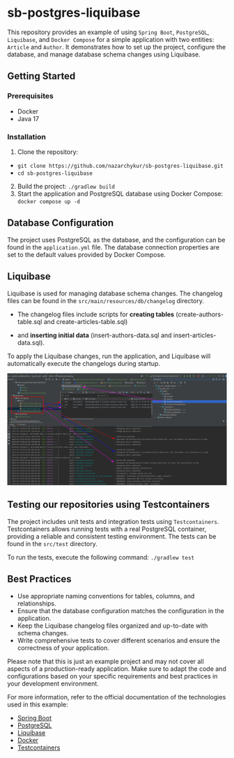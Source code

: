 # sb-postgres-liquibase

This repository provides an example of using `Spring Boot`, `PostgreSQL`, `Liquibase`, and `Docker Compose` for a simple application with two entities: `Article` and `Author`. It demonstrates how to set up the project, configure the database, and manage database schema changes using Liquibase.

## Getting Started

### Prerequisites

* Docker
* Java 17

### Installation

1. Clone the repository:

* `git clone https://github.com/nazarchykur/sb-postgres-liquibase.git`
* `cd sb-postgres-liquibase`

2. Build the project:
   `./gradlew build`
3. Start the application and PostgreSQL database using Docker Compose:
 `docker compose up -d`


## Database Configuration

The project uses PostgreSQL as the database, and the configuration can be found in the `application.yml` file. The database connection properties are set to the default values provided by Docker Compose.


## Liquibase

Liquibase is used for managing database schema changes. The changelog files can be found in the `src/main/resources/db/changelog` directory. 
* The changelog files include scripts for **creating tables** (create-authors-table.sql and create-articles-table.sql) 

* and **inserting initial data** (insert-authors-data.sql and insert-articles-data.sql).

To apply the Liquibase changes, run the application, and Liquibase will automatically execute the changelogs during startup.

![img.png](src%2Fmain%2Fresources%2Fscreenshots%2Fimg.png)

## Testing our repositories using Testcontainers

The project includes unit tests and integration tests using `Testcontainers`. Testcontainers allows running tests with a real PostgreSQL container, providing a reliable and consistent testing environment. The tests can be found in the `src/test` directory.

To run the tests, execute the following command:
`./gradlew test`

## Best Practices

* Use appropriate naming conventions for tables, columns, and relationships.
* Ensure that the database configuration matches the configuration in the application.
* Keep the Liquibase changelog files organized and up-to-date with schema changes.
* Write comprehensive tests to cover different scenarios and ensure the correctness of your application.

Please note that this is just an example project and may not cover all aspects of a production-ready application. Make sure to adapt the code and configurations based on your specific requirements and best practices in your development environment.

For more information, refer to the official documentation of the technologies used in this example:

* [Spring Boot](https://spring.io/projects/spring-boot)
* [PostgreSQL](https://www.postgresql.org/)
* [Liquibase](https://www.liquibase.org/)
* [Docker](https://www.docker.com/)
* [Testcontainers](https://www.testcontainers.org/)